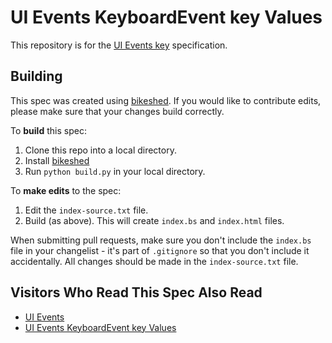 # UI Events KeyboardEvent key Values

This repository is for the [UI Events key](https://w3c.github.io/uievents-key/)
specification.

## Building

This spec was created using [bikeshed](https://github.com/tabatkins/bikeshed).
If you would like to contribute edits, please make sure that your changes
build correctly.

To **build** this spec:

1. Clone this repo into a local directory.
1. Install [bikeshed](https://github.com/tabatkins/bikeshed)
1. Run `python build.py` in your local directory.

To **make edits** to the spec:

1. Edit the `index-source.txt` file.
2. Build (as above). This will create `index.bs` and `index.html` files.

When submitting pull requests, make sure you don't include the `index.bs`
file in your changelist - it's part of `.gitignore` so that you don't include
it accidentally. All changes should be made in the `index-source.txt`
file.

## Visitors Who Read This Spec Also Read

* [UI Events](https://w3c.github.io/uievents/)
* [UI Events KeyboardEvent key Values](https://w3c.github.io/uievents-key/)

